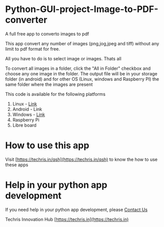 # Python-GUI-project-Image-to-PDF-converter
A full free app to converto images to pdf 

This app convert any number of images (png,jog,jpeg and tiff) without any limit to pdf format for free. 

All you have to do is to select image or images. Thats all

To convert all images in a folder, click the "All in Folder" checkbox and choose any one image in the folder. The output file will be in your storage folder (in android) and for other OS (Linux, windows and Raspberry PI) the same folder where the images are present 

This code is available for the following platforms 

1. Linux - [Link](https://drive.google.com/file/d/1KACOMMmwXgR6HXQejBUzHo_4qb9q9F8p/view?usp=sharing)
2. Android - Link
3. Windows - [Link](https://drive.google.com/file/d/1CV3VHW3empmx5LnjyJ8Xs5UjfwRTfLFN/view?usp=sharing)
4. Raspberry Pi
5. Libre board

# How to use this app
Visit [https://techris.in/qsh](https://techris.in/qsh) to know the how to use these apps

# Help in your python app development

If you need help in your python app development, please [Contact Us](https://techris.in/contact-us/)

Techris Innovation Hub
[https://techris.in](https://techris.in)

